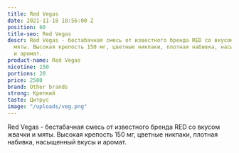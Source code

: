 ```yaml
---
title: Red Vegas
date: 2021-11-18 10:56:00 Z
position: 60
title-seo: Red Vegas
descr: Red Vegas - бестабачная смесь от известного бренда RED со вкусом  жвачки и
  мяты. Высокая крепость 150 мг, цветные никпаки, плотная набивка, насыщенный вкусы
  и аромат.
product-name: Red Vegas
nicotine: 150
portions: 20
price: 2500
brand: Other brands
strong: Крепкий
taste: Цитрус
image: "/uploads/veg.png"
---
```


Red Vegas - бестабачная смесь от известного бренда RED со вкусом  жвачки и мяты. Высокая крепость 150 мг, цветные никпаки, плотная набивка, насыщенный вкусы и аромат.